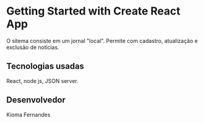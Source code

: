 # Getting Started with Create React App
O sitema consiste em um jornal "local". Permite com cadastro, atualização e exclusão de notícias.

## Tecnologias usadas
React, node js, JSON server.

## Desenvolvedor
Kioma Fernandes


